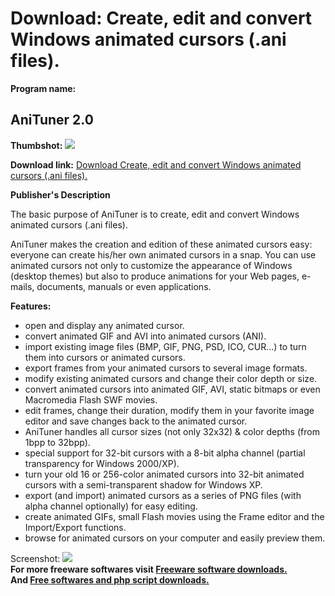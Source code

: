 # Download: Create, edit and convert Windows animated cursors (.ani files).

**Program name:**

## AniTuner 2.0

  
**Thumbshot:** ![](http://www.freewarefiles.com/screenshot/anituner_md.gif)   
  
**Download link:** [Download Create, edit and convert Windows animated cursors (.ani files).](http://freesoftwares.boysofts.com/AniTuner_program_18035.html)  
  


**Publisher's Description**  
  


The basic purpose of AniTuner is to create, edit and convert Windows animated cursors (.ani files). 

AniTuner makes the creation and edition of these animated cursors easy: everyone can create his/her own animated cursors in a snap. You can use animated cursors not only to customize the appearance of Windows (desktop themes) but also to produce animations for your Web pages, e-mails, documents, manuals or even applications.

**Features:**

  * open and display any animated cursor. 
  * convert animated GIF and AVI into animated cursors (ANI). 
  * import existing image files (BMP, GIF, PNG, PSD, ICO, CUR...) to turn them into cursors or animated cursors. 
  * export frames from your animated cursors to several image formats. 
  * modify existing animated cursors and change their color depth or size. 
  * convert animated cursors into animated GIF, AVI, static bitmaps or even Macromedia Flash SWF movies. 
  * edit frames, change their duration, modify them in your favorite image editor and save changes back to the animated cursor. 
  * AniTuner handles all cursor sizes (not only 32x32) & color depths (from 1bpp to 32bpp). 
  * special support for 32-bit cursors with a 8-bit alpha channel (partial transparency for Windows 2000/XP). 
  * turn your old 16 or 256-color animated cursors into 32-bit animated cursors with a semi-transparent shadow for Windows XP. 
  * export (and import) animated cursors as a series of PNG files (with alpha channel optionally) for easy editing. 
  * create animated GIFs, small Flash movies using the Frame editor and the Import/Export functions. 
  * browse for animated cursors on your computer and easily preview them. 

  
  
Screenshot: ![](http://www.freewarefiles.com/screenshot/anituner.gif)   
**For more freeware softwares visit [Freeware software downloads.](http://freesoftwares.boysofts.com/)**   
**And [Free softwares and php script downloads.](http://www.boysofts.com/)**
